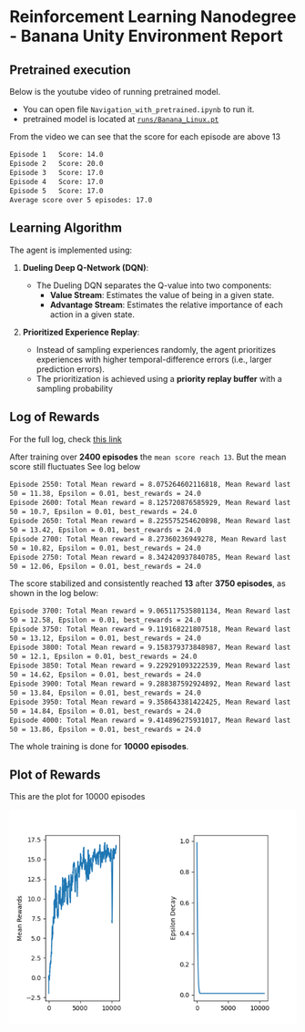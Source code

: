 # Reinforcement Learning Nanodegree - Banana Unity Environment Report

## Pretrained execution

Below is the youtube video of running pretrained model.
<a href="https://www.youtube.com/watch?v=SCSqUcMtb_k">
<img src=""/>
</a>

- You can open file `Navigation_with_pretrained.ipynb` to run it.
- pretrained model is located at [`runs/Banana_Linux.pt`](https://github.com/vyredo/nanodegree_RL_course1/blob/main/p1_navigation/runs/Banana_Linux.pt)

From the video we can see that the score for each episode are above 13

```
Episode 1	Score: 14.0
Episode 2	Score: 20.0
Episode 3	Score: 17.0
Episode 4	Score: 17.0
Episode 5	Score: 17.0
Average score over 5 episodes: 17.0
```

## Learning Algorithm

The agent is implemented using:

1. **Dueling Deep Q-Network (DQN)**:

   - The Dueling DQN separates the Q-value into two components:
     - **Value Stream**: Estimates the value of being in a given state.
     - **Advantage Stream**: Estimates the relative importance of each action in a given state.

2. **Prioritized Experience Replay**:
   - Instead of sampling experiences randomly, the agent prioritizes experiences with higher temporal-difference errors (i.e., larger prediction errors).
   - The prioritization is achieved using a **priority replay buffer** with a sampling probability

## Log of Rewards

For the full log, check [this link](https://github.com/vyredo/nanodegree_RL_course1/blob/main/p1_navigation/runs/Banana_Linux.log)

After training over **2400 episodes** the `mean score reach 13`. But the mean score still fluctuates
See log below

```
Episode 2550: Total Mean reward = 8.075264602116818, Mean Reward last 50 = 11.38, Epsilon = 0.01, best_rewards = 24.0
Episode 2600: Total Mean reward = 8.125720876585929, Mean Reward last 50 = 10.7, Epsilon = 0.01, best_rewards = 24.0
Episode 2650: Total Mean reward = 8.225575254620898, Mean Reward last 50 = 13.42, Epsilon = 0.01, best_rewards = 24.0
Episode 2700: Total Mean reward = 8.27360236949278, Mean Reward last 50 = 10.82, Epsilon = 0.01, best_rewards = 24.0
Episode 2750: Total Mean reward = 8.342420937840785, Mean Reward last 50 = 12.06, Epsilon = 0.01, best_rewards = 24.0
```

The score stabilized and consistently reached **13** after **3750 episodes**, as shown in the log below:

```
Episode 3700: Total Mean reward = 9.065117535801134, Mean Reward last 50 = 12.58, Epsilon = 0.01, best_rewards = 24.0
Episode 3750: Total Mean reward = 9.119168221807518, Mean Reward last 50 = 13.12, Epsilon = 0.01, best_rewards = 24.0
Episode 3800: Total Mean reward = 9.158379373848987, Mean Reward last 50 = 12.1, Epsilon = 0.01, best_rewards = 24.0
Episode 3850: Total Mean reward = 9.229291093222539, Mean Reward last 50 = 14.62, Epsilon = 0.01, best_rewards = 24.0
Episode 3900: Total Mean reward = 9.288387592924892, Mean Reward last 50 = 13.84, Epsilon = 0.01, best_rewards = 24.0
Episode 3950: Total Mean reward = 9.358643381422425, Mean Reward last 50 = 14.84, Epsilon = 0.01, best_rewards = 24.0
Episode 4000: Total Mean reward = 9.414896275931017, Mean Reward last 50 = 13.86, Epsilon = 0.01, best_rewards = 24.0
```

The whole training is done for **10000 episodes**.

## Plot of Rewards

This are the plot for 10000 episodes

<img src="https://github.com/vyredo/nanodegree_RL_course1/blob/main/p1_navigation/runs/Banana_Linux.png" alt="Reward Plot" />
